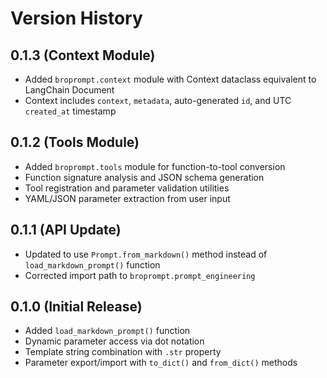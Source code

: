 # Version History

## 0.1.3 (Context Module)
- Added `broprompt.context` module with Context dataclass equivalent to LangChain Document
- Context includes `context`, `metadata`, auto-generated `id`, and UTC `created_at` timestamp

## 0.1.2 (Tools Module)
- Added `broprompt.tools` module for function-to-tool conversion
- Function signature analysis and JSON schema generation
- Tool registration and parameter validation utilities
- YAML/JSON parameter extraction from user input

## 0.1.1 (API Update)
- Updated to use `Prompt.from_markdown()` method instead of `load_markdown_prompt()` function
- Corrected import path to `broprompt.prompt_engineering`

## 0.1.0 (Initial Release)
- Added `load_markdown_prompt()` function
- Dynamic parameter access via dot notation
- Template string combination with `.str` property
- Parameter export/import with `to_dict()` and `from_dict()` methods
